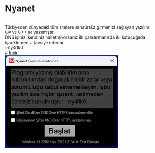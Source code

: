 # Nyanet
<br>Türkiyeden dünyadaki tüm sitelere sansürsüz girmenizi sağlayan yazılım.
<br>C# ve C++ ile yazılmıştır.
<br>DNS işinizi kendiniz halletmiyorsanız ilk çalıştırmanızda iki kutucuğuda işaretlemenizi tavsiye ederim.
<br>~ny4rlk0
<br># <a href="https://github.com/ny4rlk0/Nyanet/files/12543047/Nyanet.zip">İndir</a>
<br><img src="SS.png">
